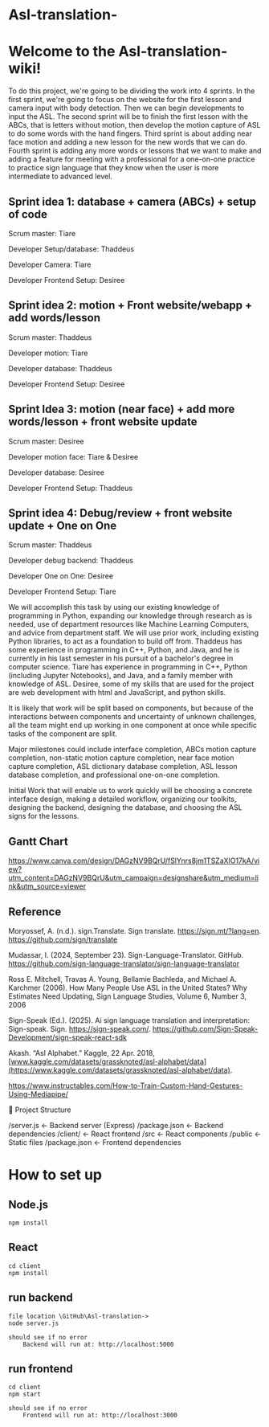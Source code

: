 # Asl-translation-
# Welcome to the Asl-translation- wiki!

To do this project, we're going to be dividing the work into 4 sprints. In the first sprint, we're going to focus on the website for the first lesson and camera input with body detection. Then we can begin developments to input the ASL. The second sprint will be to finish the first lesson with the ABCs, that is letters without motion, then develop the motion capture of ASL to do some words with the hand fingers. Third sprint is about adding near face motion and adding a new lesson for the new words that we can do. Fourth sprint is adding any more words or lessons that we want to make and adding a feature for meeting with a professional for a one-on-one practice to practice sign language that they know when the user is more intermediate to advanced level.  


## Sprint idea 1:  database + camera (ABCs) + setup of code 

Scrum master: Tiare 

Developer Setup/database: Thaddeus 

Developer Camera: Tiare 

Developer Frontend Setup: Desiree 


## Sprint idea 2: motion + Front website/webapp + add words/lesson 

Scrum master: Thaddeus 

Developer motion: Tiare 

Developer database: Thaddeus 

Developer Frontend Setup: Desiree 


## Sprint Idea 3: motion (near face) + add more words/lesson + front website update 

Scrum master: Desiree 

Developer motion face: Tiare & Desiree 

Developer database: Desiree 

Developer Frontend Setup: Thaddeus 


## Sprint idea 4: Debug/review + front website update + One on One 

Scrum master: Thaddeus 

Developer debug backend: Thaddeus 

Developer One on One: Desiree 

Developer Frontend Setup: Tiare
 

We will accomplish this task by using our existing knowledge of programming in Python, expanding our knowledge through research as is needed, use of department resources like Machine Learning Computers, and advice from department staff. We will use prior work, including existing Python libraries, to act as a foundation to build off from. Thaddeus has some experience in programming in C++, Python, and Java, and he is currently in his last semester in his pursuit of a bachelor's degree in computer science. Tiare has experience in programming in C++, Python (including Jupyter Notebooks), and Java, and a family member with knowledge of ASL. Desiree, some of my skills that are used for the project are web development with html and JavaScript, and python skills. 

It is likely that work will be split based on components, but because of the interactions between components and uncertainty of unknown challenges, all the team might end up working in one component at once while specific tasks of the component are split. 

Major milestones could include interface completion, ABCs motion capture completion, non-static motion capture completion, near face motion capture completion, ASL dictionary database completion, ASL lesson database completion, and professional one-on-one completion. 

Initial Work that will enable us to work quickly will be choosing a concrete interface design, making a detailed workflow, organizing our toolkits, designing the backend, designing the database, and choosing the ASL signs for the lessons. 

## Gantt Chart 
https://www.canva.com/design/DAGzNV9BQrU/fSlYnrs8jm1TSZaXlO17kA/view?utm_content=DAGzNV9BQrU&utm_campaign=designshare&utm_medium=link&utm_source=viewer


## Reference 

Moryossef, A. (n.d.). sign.Translate. Sign translate. https://sign.mt/?lang=en. https://github.com/sign/translate  

Mudassar, I. (2024, September 23). Sign-Language-Translator. GitHub. https://github.com/sign-language-translator/sign-language-translator 

Ross E. Mitchell, Travas A. Young, Bellamie Bachleda, and Michael A. Karchmer (2006). How Many People Use ASL in the United States? Why Estimates Need Updating, Sign Language Studies, Volume 6, Number 3, 2006 

Sign-Speak (Ed.). (2025). Ai sign language translation and interpretation: Sign-speak. Sign. https://sign-speak.com/. https://github.com/Sign-Speak-Development/sign-speak-react-sdk  

Akash. “Asl Alphabet.” Kaggle, 22 Apr. 2018, [www.kaggle.com/datasets/grassknoted/asl-alphabet/data](https://www.kaggle.com/datasets/grassknoted/asl-alphabet/data).

https://www.instructables.com/How-to-Train-Custom-Hand-Gestures-Using-Mediapipe/ 













📂 Project Structure

/server.js          ← Backend server (Express)
/package.json       ← Backend dependencies
/client/            ← React frontend
   /src             ← React components
   /public          ← Static files
   /package.json    ← Frontend dependencies




# How to set up

## Node.js
    npm install

## React
    cd client
    npm install

## run backend
    file location \GitHub\Asl-translation->
    node server.js

    should see if no error
        Backend will run at: http://localhost:5000

## run frontend 
    cd client
    npm start

    should see if no error
        Frontend will run at: http://localhost:3000


